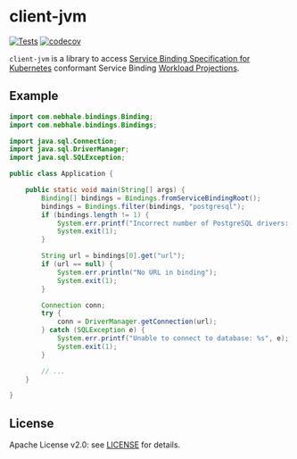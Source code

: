 # client-jvm

[![Tests](https://github.com/nebhale/client-jvm/workflows/Tests/badge.svg?branch=main)](https://github.com/nebhale/client-jvm/actions/workflows/tests.yaml)
[![codecov](https://codecov.io/gh/nebhale/client-jvm/branch/main/graph/badge.svg)](https://codecov.io/gh/nebhale/client-jvm)

`client-jvm` is a library to access [Service Binding Specification for Kubernetes](https://k8s-service-bindings.github.io/spec/) conformant Service Binding [Workload Projections](https://k8s-service-bindings.github.io/spec/#workload-projection).

## Example

```java
import com.nebhale.bindings.Binding;
import com.nebhale.bindings.Bindings;

import java.sql.Connection;
import java.sql.DriverManager;
import java.sql.SQLException;

public class Application {

    public static void main(String[] args) {
        Binding[] bindings = Bindings.fromServiceBindingRoot();
        bindings = Bindings.filter(bindings, "postgresql");
        if (bindings.length != 1) {
            System.err.printf("Incorrect number of PostgreSQL drivers: %d\n", bindings.length);
            System.exit(1);
        }

        String url = bindings[0].get("url");
        if (url == null) {
            System.err.println("No URL in binding");
            System.exit(1);
        }

        Connection conn;
        try {
            conn = DriverManager.getConnection(url);
        } catch (SQLException e) {
            System.err.printf("Unable to connect to database: %s", e);
            System.exit(1);
        }

        // ...
    }

}
```

## License

Apache License v2.0: see [LICENSE](./LICENSE) for details.
